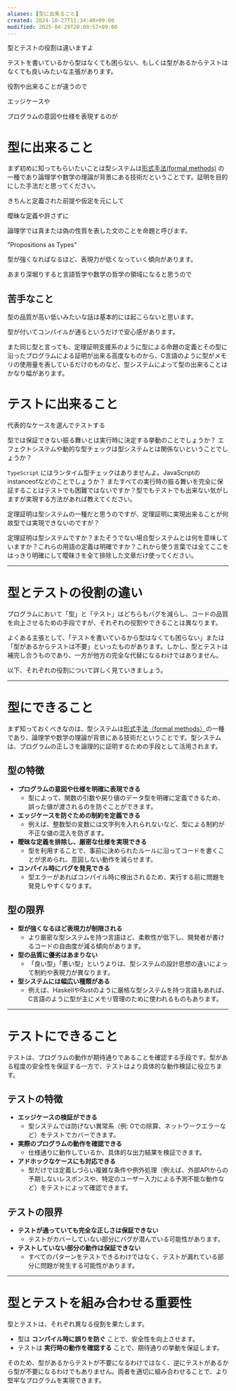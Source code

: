 ```yaml
---
aliases: [型に出来ること]
created: 2024-10-27T11:34:40+09:00
modified: 2025-04-29T20:09:57+09:00
---
```


型とテストの役割は違いますよ

テストを書いているから型はなくても困らない、もしくは型があるからテストはなくても良いみたいな主張があります。

役割や出来ることが違うので

エッジケースや

プログラムの意図や仕様を表現するのが

# 型に出来ること

まず初めに知ってもらいたいことは型システムは[形式手法(formal methods)](https://ja.wikipedia.org/wiki/%E5%BD%A2%E5%BC%8F%E6%89%8B%E6%B3%95) の一種であり論理学や数学の理論が背景にある技術だということです。証明を目的にした手法だと思ってください。

きちんと定義された前提や仮定を元にして

曖昧な定義や許さずに

論理学では真または偽の性質を表した文のことを命題と呼びます。

"Propositions as Types" 

型が強くなればなるほど、表現力が低くなっていく傾向があります。

あまり深堀りすると言語哲学や数学の哲学の領域になると思うので
## 苦手なこと

型の品質が高い低いみたいな話は基本的には起こらないと思います。

型が付いてコンパイルが通るというだけで安心感があります。

また同じ型と言っても、定理証明支援系のように型による命題の定義とその型に沿ったプログラムによる証明が出来る高度なものから、C言語のように型がメモリの使用量を表しているだけのものなど、型システムによって型の出来ることはかなり幅があります。


# テストに出来ること

代表的なケースを選んでテストする

型では保証できない振る舞いとは実行時に決定する挙動のことでしょうか？
エフェクトシステムや動的な型チェックは型システムとは関係ないということでしょうか？

`TypeScript` にはランタイム型チェックはありませんよ。JavaScriptのinstanceofなどのことでしょうか？
またすべての実行時の振る舞いを完全に保証することはテストでも困難ではないですか？型でもテストでも出来ない気がしますが実現する方法があれば教えてください。

定理証明は型システムの一種だと思うのですが、定理証明に実現出来ることが何故型では実現できないのですが？

定理証明は型システムですか？またそうでない場合型システムとは何を意味していますか？これらの用語の定義は明確ですか？これから使う言葉では全てここをはっきり明確にして曖昧さを全て排除した文章だけ使ってください。

---

# 型とテストの役割の違い

プログラムにおいて「型」と「テスト」はどちらもバグを減らし、コードの品質を向上させるための手段ですが、それぞれの役割やできることは異なります。

よくある主張として、「テストを書いているから型はなくても困らない」または「型があるからテストは不要」といったものがあります。しかし、型とテストは補完し合うものであり、一方が他方の完全な代替になるわけではありません。

以下、それぞれの役割について詳しく見ていきましょう。

---

# 型にできること

まず知っておくべきなのは、型システムは[形式手法（formal methods）](https://ja.wikipedia.org/wiki/%E5%BD%A2%E5%BC%8F%E6%89%8B%E6%B3%95)の一種であり、論理学や数学の理論が背景にある技術だということです。型システムは、プログラムの正しさを論理的に証明するための手段として活用されます。

## 型の特徴

- **プログラムの意図や仕様を明確に表現できる**
    - 型によって、関数の引数や戻り値のデータ型を明確に定義できるため、誤った値が渡されるのを防ぐことができます。
- **エッジケースを防ぐための制約を定義できる**
    - 例えば、整数型の変数には文字列を入れられないなど、型による制約が不正な値の混入を防ぎます。
- **曖昧な定義を排除し、厳密な仕様を実現できる**
    - 型を利用することで、事前に決められたルールに沿ってコードを書くことが求められ、意図しない動作を減らせます。
- **コンパイル時にバグを発見できる**
    - 型エラーがあればコンパイル時に検出されるため、実行する前に問題を発見しやすくなります。

## 型の限界

- **型が強くなるほど表現力が制限される**
    - より厳密な型システムを持つ言語ほど、柔軟性が低下し、開発者が書けるコードの自由度が減る傾向があります。
- **型の品質に優劣はあまりない**
    - 「良い型」「悪い型」というよりは、型システムの設計思想の違いによって制約や表現力が異なります。
- **型システムには幅広い種類がある**
    - 例えば、HaskellやRustのように厳格な型システムを持つ言語もあれば、C言語のように型が主にメモリ管理のために使われるものもあります。

---

# テストにできること

テストは、プログラムの動作が期待通りであることを確認する手段です。型がある程度の安全性を保証する一方で、テストはより具体的な動作検証に役立ちます。

## テストの特徴

- **エッジケースの検証ができる**
    - 型システムでは防げない異常系（例: 0での除算、ネットワークエラーなど）をテストでカバーできます。
- **実際のプログラムの動作を確認できる**
    - 仕様通りに動作しているか、具体的な出力結果を検証できます。
- **アドホックなケースにも対応できる**
    - 型だけでは定義しづらい複雑な条件や例外処理（例えば、外部APIからの予期しないレスポンスや、特定のユーザー入力による予測不能な動作など）をテストによって確認できます。

## テストの限界

- **テストが通っていても完全な正しさは保証できない**
    - テストがカバーしていない部分にバグが潜んでいる可能性があります。
- **テストしていない部分の動作は保証できない**
    - すべてのパターンをテストできるわけではなく、テストが漏れている部分に問題が発生する可能性があります。

---

# 型とテストを組み合わせる重要性

型とテストは、それぞれ異なる役割を果たします。

- 型は **コンパイル時に誤りを防ぐ** ことで、安全性を向上させます。
- テストは **実行時の動作を確認する** ことで、期待通りの挙動を保証します。

そのため、型があるからテストが不要になるわけではなく、逆にテストがあるから型が不要になるわけでもありません。両者を適切に組み合わせることで、より堅牢なプログラムを実現できます。